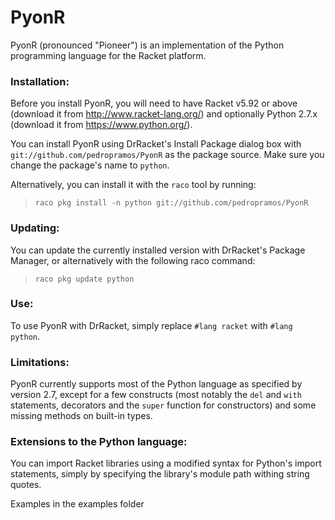 PyonR
=====

PyonR (pronounced "Pioneer") is an implementation of the Python programming language for the Racket platform.

### Installation:

Before you install PyonR, you will need to have Racket v5.92 or above (download it from http://www.racket-lang.org/) and optionally Python 2.7.x (download it from https://www.python.org/).

You can install PyonR using DrRacket's Install Package dialog box with `git://github.com/pedropramos/PyonR` as the package source. Make sure you change the package's name to `python`.

Alternatively, you can install it with the `raco` tool by running:

> `raco pkg install -n python git://github.com/pedropramos/PyonR`



### Updating:

You can update the currently installed version with DrRacket's Package Manager, or alternatively with the following raco command:

> `raco pkg update python`



### Use:

To use PyonR with DrRacket, simply replace `#lang racket` with `#lang python`.




### Limitations:

PyonR currently supports most of the Python language as specified by version 2.7, except for a few constructs (most notably the `del` and `with` statements, decorators and the `super` function for constructors) and some missing methods on built-in types.



### Extensions to the Python language:

You can import Racket libraries using a modified syntax for Python's import statements, simply by specifying the library's module path withing string quotes. 


Examples in the examples folder